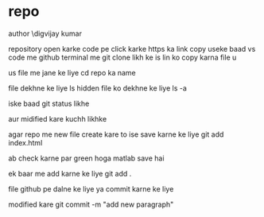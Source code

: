 # repo

author \digvijay kumar


repository open karke code pe click karke https ka link copy useke baad
vs code me github terminal me git clone likh ke is lin ko copy karna 
file u

us file me jane ke liye cd repo ka name

file dekhne ke liye ls
hidden file ko dekhne ke liye ls -a

iske baad git status likhe

aur midified kare kuchh likhke 

agar repo me new file create kare to ise save karne ke liye
git add index.html


ab check karne par green hoga matlab save hai

ek baar me add karne ke liye git add .


file github pe dalne ke liye ya commit karne ke liye


modified kare
git commit -m "add new paragraph"

